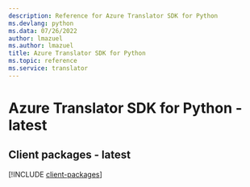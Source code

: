 ```yaml
---
description: Reference for Azure Translator SDK for Python
ms.devlang: python
ms.data: 07/26/2022
author: lmazuel
ms.author: lmazuel
title: Azure Translator SDK for Python
ms.topic: reference
ms.service: translator
---
```

# Azure Translator SDK for Python - latest

## Client packages - latest
[!INCLUDE [client-packages](translator-client-index.md)]